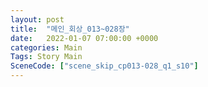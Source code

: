 ```yaml
---
layout: post
title:  "메인_회상_013~028장"
date:   2022-01-07 07:00:00 +0000
categories: Main
Tags: Story Main
SceneCode: ["scene_skip_cp013-028_q1_s10"]
---
```

